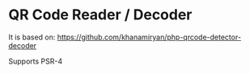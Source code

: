 # QR Code Reader / Decoder

It is based on: https://github.com/khanamiryan/php-qrcode-detector-decoder

Supports PSR-4
